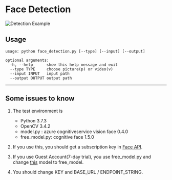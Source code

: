 # Face Detection 

![Detection Example](https://i.imgur.com/B2pREOJ.jpg)

## Usage

```
usage: python face_detection.py [--type] [--input] [--output]

optional arguments:
  -h, --help      show this help message and exit
  --type TYPE     choose picture(p) or video(v)
  --input INPUT   input path
  --output OUTPUT output path
```

---
## Some issues to know
1. The test environment is
    - Python 3.7.3
    - OpenCV 3.4.2
    - model.py     : azure cognitiveservice vision face 0.4.0
    - free_model.py: cognitive face 1.5.0

2. If you use this, you should get a subscription key in [Face API](https://azure.microsoft.com/en-us/services/cognitive-services/face/).

3. If you use Guest Account(7-day trial), you use free_model.py and change [this](https://github.com/artium59/face_detector/blob/d24174f4707c9ba5508f86ac445e1b3a52b3b9fb/face_detecion.py#L2) model to free_model.

4. You should change KEY and BASE_URL / ENDPOINT_STRING.
